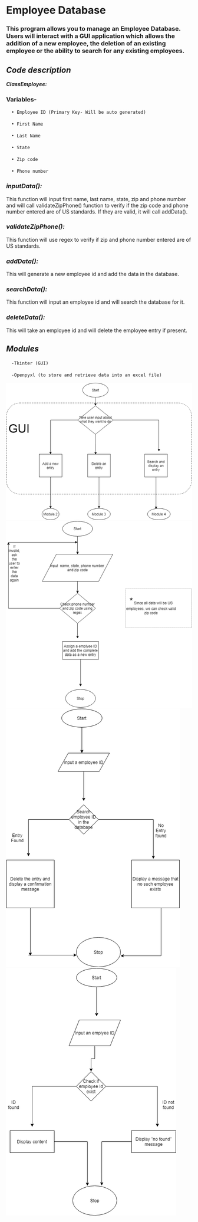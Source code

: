 # **Employee Database**

### **This program allows you to manage an Employee Database. Users will interact with a GUI application which allows the addition of a new employee, the deletion of an existing employee or the ability to search for any existing employees.**

## ***Code description***

***ClassEmployee:*** 

### Variables-
   
      • Employee ID (Primary Key- Will be auto generated) 

      • First Name 

      • Last Name 

      • State

      • Zip code

      • Phone number 
      
### ***inputData():*** 

This function will input first name, last name, state, zip and phone number and will call validateZipPhone() function to verify if the zip code and phone number entered are of US standards. If they are valid, it will call addData(). 
 
### ***validateZipPhone():***

This function will use regex to verify if zip and phone number entered are of US standards. 
 
### ***addData():***

This will generate a new employee id and add the data in the database. 
 
### ***searchData():*** 

This function will input an employee id and will search the database for it. 
 
### ***deleteData():***

This will take an employee id and will delete the employee entry if present.  
 
 
 
## ***Modules***

      -Tkinter (GUI) 

      -Openpyxl (to store and retrieve data into an excel file)

![](Module1.png)
![](Module2.png)
![](Module3.png)
![](Module4.png)
